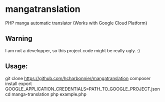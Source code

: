 # mangatranslation
PHP manga automatic translator (Works with Google Cloud Platform)

## Warning
I am not a developper, so this project code might be really ugly. :)

## Usage:
 git clone https://github.com/hcharbonnier/mangatranslation
 composer install
 export GOOGLE_APPLICATION_CREDENTIALS=PATH_TO_GOOGLE_PROJECT.json
 cd manga-translation
 php example.php
